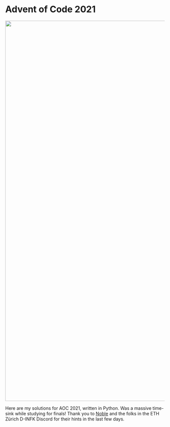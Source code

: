 # Advent of Code 2021

<img src="https://i.ibb.co/cXM6fbh/finished-2021.png" width=1200 />

Here are my solutions for AOC 2021, written in Python. Was a massive time-sink while studying for finals! Thank you to [Noble](http://www.noblemushtak.com/) and the folks in the ETH Zürich D-INFK Discord for their hints in the last few days.
